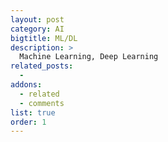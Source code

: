 ```yaml
---
layout: post
category: AI
bigtitle: ML/DL
description: >
  Machine Learning, Deep Learning
related_posts:
  -
addons:
  - related
  - comments
list: true
order: 1
---
```

